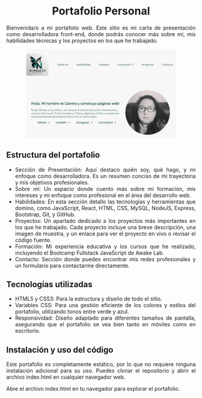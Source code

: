 <h1 align = "center">Portafolio Personal</h1>
<p align = "justify">Bienvenida/o a mi portafolio web. Este sitio es mi carta de presentación como desarrolladora front-end, donde podrás conocer más sobre mí, mis habilidades técnicas y los proyectos en los que he trabajado.</p>
<div align = "center">
  <img src = "https://github.com/NinaGaZu/Portafolio/blob/main/assets/img/Portafolio.jpg"  width = 400px/>
</div>
<h2>Estructura del portafolio</h2>
<ul>
  <li align = "justify">Sección de Presentación: Aquí destaco quién soy, qué hago, y mi enfoque como desarrolladora. Es un resumen conciso de mi trayectoria y mis objetivos profesionales.</li>
  <li align = "justify">Sobre mí: Un espacio donde cuento más sobre mi formación, mis intereses y mi enfoque como profesional en el área del desarrollo web.</li>
  <li align = "justify">Habilidades: En esta sección detallo las tecnologías y herramientas que domino, como JavaScript, React, HTML, CSS, MySQL, NodeJS, Express, Bootstrap, Git, y GitHub.</li>
  <li align = "justify">Proyectos: Un apartado dedicado a los proyectos más importantes en los que he trabajado. Cada proyecto incluye una breve descripción, una imagen de muestra, y un enlace para ver el proyecto en vivo o revisar el código fuente.</li>
  <li align = "justify">Formación: Mi experiencia educativa y los cursos que he realizado, incluyendo el Bootcamp Fullstack JavaScript de Awake Lab.</li>
  <li align = "justify">Contacto: Sección donde puedes encontrar mis redes profesionales y un formulario para contactarme directamente.</li>
</ul>
<h2>Tecnologías utilizadas</h2>
<ul>
  <li align="justify">HTML5 y CSS3: Para la estructura y diseño de todo el sitio.</li>
  <li align ="justify">Variables CSS: Para una gestión eficiente de los colores y estilos del portafolio, utilizando tonos entre verde y azul.</li>
  <li align ="justify">Responsividad: Diseño adaptado para diferentes tamaños de pantalla, asegurando que el portafolio se vea bien tanto en móviles como en escritorio.</li>
</ul>
<h2>Instalación y uso del código</h2>
<p align ="justify">Este portafolio es completamente estático, por lo que no requiere ninguna instalación adicional para su uso. Puedes clonar el repositorio y abrir el archivo index.html en cualquier navegador web.</p>
<p align = "justify">Abre el archivo index.html en tu navegador para explorar el portafolio.</p>
